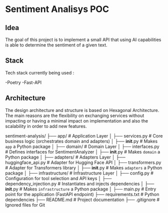# Sentiment Analisys POC

## Idea
The goal of this project is to implement a small API that using AI capabilities is able to determine the sentiment of a given text.

## Stack
Tech stack currently being used :

-Poetry
-Fast-API

## Architecture
The design architecture and structure is based on Hexagonal Architecture. 
The main reasons are the flexibility on exchanging services without impacting or having a minimal impact on implementation and also the scalability in order to add new features.

sentiment-analysis/
├── app/                     # Application Layer
│   ├── services.py          # Core business logic (orchestrates domain and adapters)
│   ├── __init__.py          # Makes `app` a Python package
│
├── domain/                  # Domain Layer
│   ├── interfaces.py        # Defines interfaces for SentimentAnalyzer
│   ├── __init__.py          # Makes `domain` a Python package
│
├── adapters/                # Adapters Layer
│   ├── huggingface_api.py   # Adapter for Hugging Face API
│   ├── transformers.py      # Adapter for Transformers library
│   ├── __init__.py          # Makes `adapters` a Python package
│
├── infrastructure/          # Infrastructure Layer
│   ├── config.py            # Configuration for tool selection and API keys
│   ├── dependency_injection.py # Instantiates and injects dependencies
│   ├── __init__.py          # Makes `infrastructure` a Python package
│
├── main.py                  # Entry point for the application (FastAPI endpoint)
├── requirements.txt         # Python dependencies
├── README.md                # Project documentation
├── .gitignore               # Ignored files for Git



